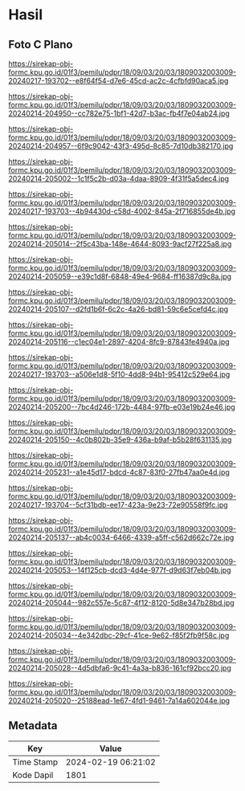 # Hasil

## Foto C Plano

https://sirekap-obj-formc.kpu.go.id/01f3/pemilu/pdpr/18/09/03/20/03/1809032003009-20240217-193702--e8f64f54-d7e6-45cd-ac2c-4cfbfd90aca5.jpg

https://sirekap-obj-formc.kpu.go.id/01f3/pemilu/pdpr/18/09/03/20/03/1809032003009-20240214-204950--cc782e75-1bf1-42d7-b3ac-fb4f7e04ab24.jpg

https://sirekap-obj-formc.kpu.go.id/01f3/pemilu/pdpr/18/09/03/20/03/1809032003009-20240214-204957--6f9c9042-43f3-495d-8c85-7d10db382170.jpg

https://sirekap-obj-formc.kpu.go.id/01f3/pemilu/pdpr/18/09/03/20/03/1809032003009-20240214-205002--1c1f5c2b-d03a-4daa-8909-4f31f5a5dec4.jpg

https://sirekap-obj-formc.kpu.go.id/01f3/pemilu/pdpr/18/09/03/20/03/1809032003009-20240217-193703--4b94430d-c58d-4002-845a-2f716855de4b.jpg

https://sirekap-obj-formc.kpu.go.id/01f3/pemilu/pdpr/18/09/03/20/03/1809032003009-20240214-205014--2f5c43ba-148e-4644-8093-9acf27f225a8.jpg

https://sirekap-obj-formc.kpu.go.id/01f3/pemilu/pdpr/18/09/03/20/03/1809032003009-20240214-205059--e39c1d8f-6848-49e4-9684-ff16387d9c8a.jpg

https://sirekap-obj-formc.kpu.go.id/01f3/pemilu/pdpr/18/09/03/20/03/1809032003009-20240214-205107--d2fd1b6f-6c2c-4a26-bd81-59c6e5cefd4c.jpg

https://sirekap-obj-formc.kpu.go.id/01f3/pemilu/pdpr/18/09/03/20/03/1809032003009-20240214-205116--c1ec04e1-2897-4204-8fc9-87843fe4940a.jpg

https://sirekap-obj-formc.kpu.go.id/01f3/pemilu/pdpr/18/09/03/20/03/1809032003009-20240217-193703--a506e1d8-5f10-4dd8-94b1-95412c529e64.jpg

https://sirekap-obj-formc.kpu.go.id/01f3/pemilu/pdpr/18/09/03/20/03/1809032003009-20240214-205200--7bc4d246-172b-4484-97fb-e03e19b24e46.jpg

https://sirekap-obj-formc.kpu.go.id/01f3/pemilu/pdpr/18/09/03/20/03/1809032003009-20240214-205150--4c0b802b-35e9-436a-b9af-b5b28f631135.jpg

https://sirekap-obj-formc.kpu.go.id/01f3/pemilu/pdpr/18/09/03/20/03/1809032003009-20240214-205231--a1e45d17-bdcd-4c87-83f0-27fb47aa0e4d.jpg

https://sirekap-obj-formc.kpu.go.id/01f3/pemilu/pdpr/18/09/03/20/03/1809032003009-20240217-193704--5cf31bdb-ee17-423a-9e23-72e90558f9fc.jpg

https://sirekap-obj-formc.kpu.go.id/01f3/pemilu/pdpr/18/09/03/20/03/1809032003009-20240214-205137--ab4c0034-6466-4339-a5ff-c562d662c72e.jpg

https://sirekap-obj-formc.kpu.go.id/01f3/pemilu/pdpr/18/09/03/20/03/1809032003009-20240214-205053--14f125cb-dcd3-4d4e-977f-d9d63f7eb04b.jpg

https://sirekap-obj-formc.kpu.go.id/01f3/pemilu/pdpr/18/09/03/20/03/1809032003009-20240214-205044--982c557e-5c87-4f12-8120-5d8e347b28bd.jpg

https://sirekap-obj-formc.kpu.go.id/01f3/pemilu/pdpr/18/09/03/20/03/1809032003009-20240214-205034--4e342dbc-29cf-41ce-9e62-f85f2fb9f58c.jpg

https://sirekap-obj-formc.kpu.go.id/01f3/pemilu/pdpr/18/09/03/20/03/1809032003009-20240214-205028--4d5dbfa6-9c41-4a3a-b836-161cf92bcc20.jpg

https://sirekap-obj-formc.kpu.go.id/01f3/pemilu/pdpr/18/09/03/20/03/1809032003009-20240214-205020--25188ead-1e67-4fd1-9461-7a14a602044e.jpg


## Metadata

| Key        | Value               |
| ---------- | ------------------- |
| Time Stamp | 2024-02-19 06:21:02 |
| Kode Dapil | 1801                |



